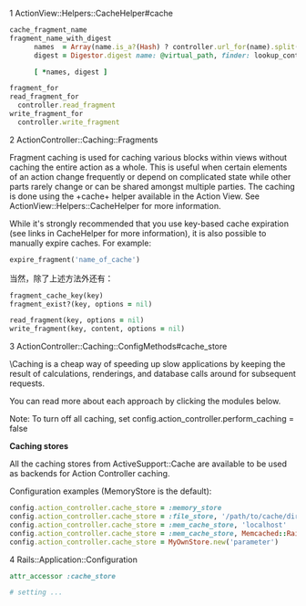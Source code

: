 1 ActionView::Helpers::CacheHelper#cache

```ruby
cache_fragment_name
fragment_name_with_digest
      names  = Array(name.is_a?(Hash) ? controller.url_for(name).split("://").last : name)
      digest = Digestor.digest name: @virtual_path, finder: lookup_context, dependencies: view_cache_dependencies

      [ *names, digest ]

fragment_for
read_fragment_for
  controller.read_fragment
write_fragment_for
  controller.write_fragment
```

2 ActionController::Caching::Fragments

Fragment caching is used for caching various blocks within
views without caching the entire action as a whole. This is
useful when certain elements of an action change frequently or
depend on complicated state while other parts rarely change or
can be shared amongst multiple parties. The caching is done using
the +cache+ helper available in the Action View. See
ActionView::Helpers::CacheHelper for more information.

While it's strongly recommended that you use key-based cache
expiration (see links in CacheHelper for more information),
it is also possible to manually expire caches. For example:

```ruby
expire_fragment('name_of_cache')
```

当然，除了上述方法外还有：

```ruby
fragment_cache_key(key)
fragment_exist?(key, options = nil)

read_fragment(key, options = nil)
write_fragment(key, content, options = nil)
```

3 ActionController::Caching::ConfigMethods#cache_store

\Caching is a cheap way of speeding up slow applications by keeping the result of
calculations, renderings, and database calls around for subsequent requests.

You can read more about each approach by clicking the modules below.

Note: To turn off all caching, set
  config.action_controller.perform_caching = false

**Caching stores**

All the caching stores from ActiveSupport::Cache are available to be used as backends
for Action Controller caching.

Configuration examples (MemoryStore is the default):

```ruby
config.action_controller.cache_store = :memory_store
config.action_controller.cache_store = :file_store, '/path/to/cache/directory'
config.action_controller.cache_store = :mem_cache_store, 'localhost'
config.action_controller.cache_store = :mem_cache_store, Memcached::Rails.new('localhost:11211')
config.action_controller.cache_store = MyOwnStore.new('parameter')
```

4 Rails::Application::Configuration

```ruby
attr_accessor :cache_store

# setting ...
```

